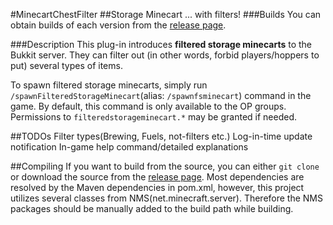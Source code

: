#MinecartChestFilter
##Storage Minecart ... with filters!
###Builds
You can obtain builds of each version from the [release page](https://github.com/Kory33/MinecartChestFilter/releases).

###Description
This plug-in introduces **filtered storage minecarts** to the Bukkit server. They can filter out (in other words, forbid players/hoppers to put) several types of items.

To spawn filtered storage minecarts, simply run `/spawnFilteredStorageMinecart`(alias: `/spawnfsminecart`) command in the game.
By default, this command is only available to the OP groups. Permissions to `filteredstorageminecart.*` may be granted if needed.

##TODOs
Filter types(Brewing, Fuels, not-filters etc.)
Log-in-time update notification
In-game help command/detailed explanations

##Compiling
If you want to build from the source, you can either `git clone` or download the source from the [release page](https://github.com/Kory33/MinecartChestFilter/releases). Most dependencies are resolved by the Maven dependencies in pom.xml, however, this project utilizes several classes from NMS(net.minecraft.server). Therefore the NMS packages should be manually added to the build path while building.